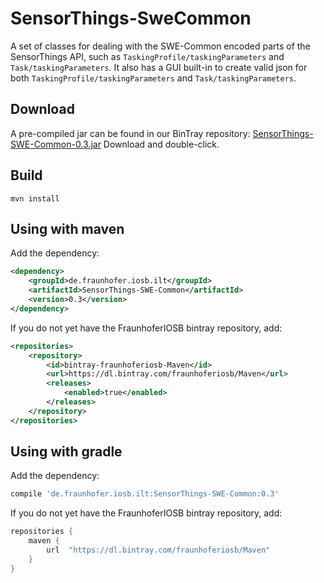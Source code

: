 # SensorThings-SweCommon

A set of classes for dealing with the SWE-Common encoded parts of the SensorThings API, such as `TaskingProfile/taskingParameters` and `Task/taskingParameters`.
It also has a GUI built-in to create valid json for both `TaskingProfile/taskingParameters` and `Task/taskingParameters`.

## Download

A pre-compiled jar can be found in our BinTray repository: [SensorThings-SWE-Common-0.3.jar](https://bintray.com/fraunhoferiosb/Maven/download_file?file_path=de%2Ffraunhofer%2Fiosb%2Filt%2FSensorThings-SWE-Common%2F0.3%2FSensorThings-SWE-Common-0.3.jar)
Download and double-click.

## Build
```
mvn install
```

## Using with maven

Add the dependency:
```xml
<dependency>
    <groupId>de.fraunhofer.iosb.ilt</groupId>
    <artifactId>SensorThings-SWE-Common</artifactId>
    <version>0.3</version>
</dependency>

```

If you do not yet have the FraunhoferIOSB bintray repository, add:
```xml
<repositories>
    <repository>
        <id>bintray-fraunhoferiosb-Maven</id>
        <url>https://dl.bintray.com/fraunhoferiosb/Maven</url>
        <releases>
            <enabled>true</enabled>
        </releases>
    </repository>
</repositories>
```

## Using with gradle

Add the dependency:
```gradle
compile 'de.fraunhofer.iosb.ilt:SensorThings-SWE-Common:0.3'
```

If you do not yet have the FraunhoferIOSB bintray repository, add:
```gradle
repositories {
    maven {
        url  "https://dl.bintray.com/fraunhoferiosb/Maven"
    }
}
```

